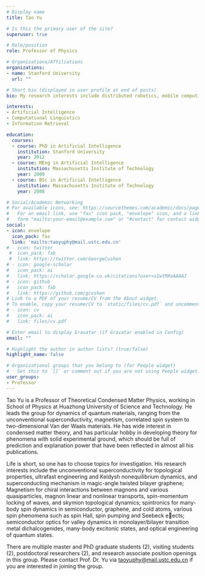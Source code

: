 ```yaml
---
# Display name
title: Tao Yu

# Is this the primary user of the site?
superuser: true

# Role/position
role: Professor of Physics

# Organizations/Affiliations
organizations:
- name: Stanford University
  url: ""

# Short bio (displayed in user profile at end of posts)
bio: My research interests include distributed robotics, mobile computing and programmable matter.

interests:
- Artificial Intelligence
- Computational Linguistics
- Information Retrieval

education:
  courses:
  - course: PhD in Artificial Intelligence
    institution: Stanford University
    year: 2012
  - course: MEng in Artificial Intelligence
    institution: Massachusetts Institute of Technology
    year: 2009
  - course: BSc in Artificial Intelligence
    institution: Massachusetts Institute of Technology
    year: 2008

# Social/Academic Networking
# For available icons, see: https://sourcethemes.com/academic/docs/page-builder/#icons
#   For an email link, use "fas" icon pack, "envelope" icon, and a link in the
#   form "mailto:your-email@example.com" or "#contact" for contact widget.
social:
- icon: envelope
  icon_pack: fas
  link: 'mailto:taoyuphy@mail.ustc.edu.cn'
# - icon: twitter
 #  icon_pack: fab
 #  link: https://twitter.com/GeorgeCushen
# - icon: google-scholar
#   icon_pack: ai
#   link: https://scholar.google.co.uk/citations?user=sIwtMXoAAAAJ
# - icon: github
#   icon_pack: fab
#   link: https://github.com/gcushen
# Link to a PDF of your resume/CV from the About widget.
# To enable, copy your resume/CV to `static/files/cv.pdf` and uncomment the lines below.
# - icon: cv
#   icon_pack: ai
#   link: files/cv.pdf

# Enter email to display Gravatar (if Gravatar enabled in Config)
email: ""

# Highlight the author in author lists? (true/false)
highlight_name: false

# Organizational groups that you belong to (for People widget)
#   Set this to `[]` or comment out if you are not using People widget.
user_groups:
- Professor
---
```

Tao Yu is a Professor of Theoretical Condensed Matter Physics, working in School of Physics at Huazhong University of Science and Technology. He leads the group for dynamics of quantum materials, ranging from the unconventional superconductivity, magnetism, correlated spin system to two-dimensional Van der Waals materials. He has wide interest in condensed matter theory, and has particular hobby in developing theory for phenomena with solid experimental ground, which should be full of prediction and explanation power that have been reflected in almost all his publications. 

Life is short, so one has to choose topics for investigation. His research interests include the unconventional superconductivity for topological properties, ultrafast engineering and Keldysh nonequilibrium dynamics, and superconducting mechanism in magic-angle twisted bilayer graphene; Magnetism for chiral interactions between magnons and various quasiparticles, magnon linear and nonlinear transports, spin-momentum locking of waves, and skymion topological dynamics; spintronics for many-body spin dynamics in semiconductor, graphene, and cold atoms, various spin phenomena such as spin Hall, spin pumping and Seebeck eects; semiconductor optics for valley dynamics in monolayer/bilayer transition metal dichalcogenides, many-body excitonic states, and optical engineering of quantum states. 


There are multiple master and PhD graduate students (2),  visiting students (2), postdoctoral researchers (2), and research associate position openings in this group. Please contact Prof. Dr. Yu via taoyuphy@mail.ustc.edu.cn if you are interested in joining the group.
